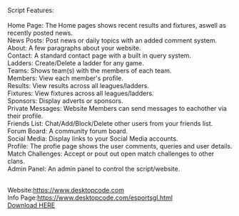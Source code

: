 Script Features:<br><br>
Home Page: The Home pages shows recent results and fixtures, aswell as recently posted news.<br>
News Posts: Post news or daily topics with an added comment system.<br>
About: A few paragraphs about your website.<br>
Contact: A standard contact page with a built in query system.<br>
Ladders: Create/Delete a ladder for any game.<br>
Teams: Shows team(s) with the members of each team.<br>
Members: View each member's profile.<br>
Results: View results across all leagues/ladders.<br>
Fixtures: View fixtures across all leagues/ladders.<br>
Sponsors: Display adverts or sponsors.<br>
Private Messages: Website Members can send messages to eachother via their profile.<br>
Friends List: Chat/Add/Block/Delete other users from your friends list.<br>
Forum Board: A community forum board.<br>
Social Media: Display links to your Social Media accounts.<br>
Profile: The profie page shows the user comments, queries and user details.<br>
Match Challenges: Accept or pout out open match challenges to other clans.<br>
Admin Panel: An admin panel to control the script/website.<br><br>

Website:https://www.desktopcode.com<br>
Info Page:https://www.desktopcode.com/esportsgl.html<br>
<a href="https://desktopcode.com/download/do.php?idcore-id=265">Download HERE</a>
